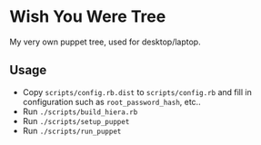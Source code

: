 Wish You Were Tree
==================

My very own puppet tree, used for desktop/laptop.

## Usage

* Copy `scripts/config.rb.dist` to `scripts/config.rb` and fill in configuration
  such as `root_password_hash`, etc..
* Run `./scripts/build_hiera.rb`
* Run `./scripts/setup_puppet`
* Run `./scripts/run_puppet`
